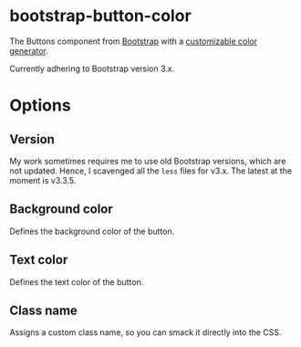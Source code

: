 bootstrap-button-color
===

The Buttons component from [Bootstrap](https://github.com/twbs/bootstrap)
with a [customizable color generator](http://altbdoor.github.io/bootstrap-button-color/).

Currently adhering to Bootstrap version 3.x.


Options
===

Version
---
My work sometimes requires me to use old Bootstrap versions, which are not updated. Hence, I scavenged all the `less` files for v3.x. The latest at the moment is v3.3.5.

Background color
---
Defines the background color of the button.

Text color
---
Defines the text color of the button.

Class name
---
Assigns a custom class name, so you can smack it directly into the CSS.
